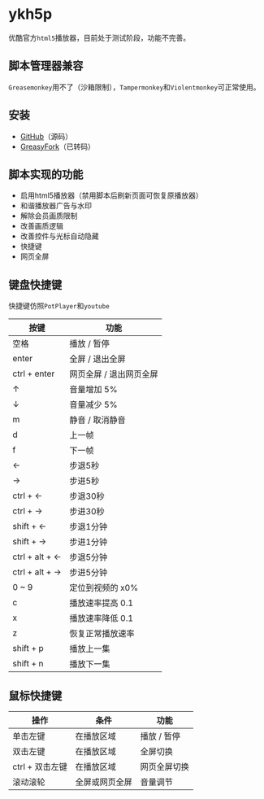 # ykh5p

优酷官方`html5`播放器，目前处于测试阶段，功能不完善。

## 脚本管理器兼容
`Greasemonkey`用不了（沙箱限制），`Tampermonkey`和`Violentmonkey`可正常使用。

## 安装
* [GitHub](https://raw.githubusercontent.com/gooyie/ykh5p/master/ykh5p.user.js)（源码）
* [GreasyFork](https://greasyfork.org/zh-CN/scripts/30432-ykh5p)（已转码）

## 脚本实现的功能
* 启用html5播放器（禁用脚本后刷新页面可恢复原播放器）
* 和谐播放器广告与水印
* 解除会员画质限制
* 改善画质逻辑
* 改善控件与光标自动隐藏
* 快捷键
* 网页全屏

## 键盘快捷键
快捷键仿照`PotPlayer`和`youtube`

| 按键 | 功能 |
| ---- | ---- |
| 空格 | 播放 / 暂停 |
| enter | 全屏 / 退出全屏 |
| ctrl + enter | 网页全屏 / 退出网页全屏 |
| ↑ | 音量增加 5% |
| ↓ | 音量减少 5% |
| m | 静音 / 取消静音 |
| d | 上一帧 |
| f | 下一帧 |
| ← | 步退5秒 |
| → | 步进5秒 |
| ctrl + ← | 步退30秒 |
| ctrl + → | 步进30秒 |
| shift + ← | 步退1分钟 |
| shift + → | 步进1分钟 |
| ctrl + alt + ← | 步退5分钟 |
| ctrl + alt + → | 步进5分钟 |
| 0 ~ 9 | 定位到视频的 x0%|
| c | 播放速率提高 0.1 |
| x | 播放速率降低 0.1 |
| z | 恢复正常播放速率 |
| shift + p | 播放上一集 |
| shift + n | 播放下一集 |

## 鼠标快捷键
| 操作 | 条件 | 功能 |
| ---- | ---- | ---- |
| 单击左键 | 在播放区域 | 播放 / 暂停 |
| 双击左键 | 在播放区域 | 全屏切换 |
| ctrl + 双击左键 | 在播放区域 | 网页全屏切换 |
| 滚动滚轮 | 全屏或网页全屏 | 音量调节 |
